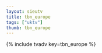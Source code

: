 ```yaml
--- 
layout: sieutv
title: tbn_europe
tags: ["uktv"]
thumb: tbn_europe
---
```

{% include tvadv key=tbn_europe %}
